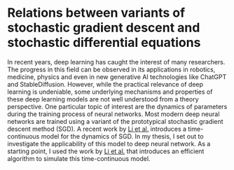 # Relations between variants of stochastic gradient descent and stochastic differential equations

In recent years, deep learning has caught the interest of many researchers. The progress in this field can be observed in its applications in robotics, medicine, physics and even in new generative AI technologies like ChatGPT and StableDiffusion. However, while the practical relevance of deep learning is undeniable, some underlying mechanisms and properties of these deep learning models are not well understood from a theory perspective. One particular topic of interest are the dynamics of parameters during the training process of neural networks. Most modern deep neural networks are trained using a variant of the prototypical stochastic gradient descent method (SGD). A recent work by [Li et al.](https://arxiv.org/abs/1511.06251) introduces a time-continuous model for the dynamics of SGD. In my thesis, I set out to investigate the applicability of this model to deep neural network. As a starting point, I used the work by [Li et al.](https://arxiv.org/abs/2102.12470) that introduces an efficient algorithm to simulate this time-continuous model.
